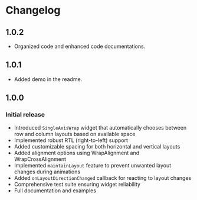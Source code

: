 # Changelog

## 1.0.2

- Organized code and enhanced code documentations.

## 1.0.1

- Added demo in the readme.

## 1.0.0

### Initial release

- Introduced `SingleAxisWrap` widget that automatically chooses between row and column layouts based on available space
- Implemented robust RTL (right-to-left) support
- Added customizable spacing for both horizontal and vertical layouts
- Added alignment options using WrapAlignment and WrapCrossAlignment
- Implemented `maintainLayout` feature to prevent unwanted layout changes during animations
- Added `onLayoutDirectionChanged` callback for reacting to layout changes
- Comprehensive test suite ensuring widget reliability
- Full documentation and examples
